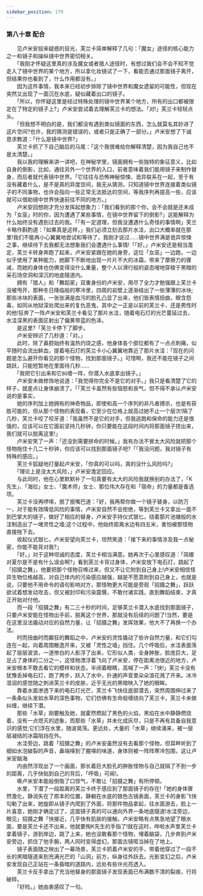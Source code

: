 ```yaml
---
sidebar_position: 179
---
```

### 第八十章 配合  


　　见卢米安投来疑惑的目光，芙兰卡简单解释了几句：「魔女」途径的核心能力之一和镜子和操纵镜中世界密切相关。  
　　「我刚才怀疑这里真的涉及魔女或者猎人途径时，有想过我们会不会不知不觉走入了镜中世界的某个地方，所以拿化妆镜试了一下，看能否通过那面镜子离开，但结果你也看到了，什么作用都没有。」  
　　因为这件事情，我本来已经初步排除了镜中世界和魔女遗留的可能性，但现在突然又出现了一面沉在水底，疑似藏着出口的镜子。  
　　「所以，你怀疑这里是经过特殊处理的镜中世界某个地方，所有的出口都被限定在了特定的镜子上?」卢米安尝试着去理解芙兰卡的想法。「对!」芙兰卡轻轻点头。  
　　「但我想不明白的是，我们都没有遇到类似镜面的东西，怎么就莫名其妙进了这片空间?也许，我的猜测是错误的，或者只是正确了一部分。」卢米安想了下诚恳求教道：「什么是镜中世界?」  
　　芙兰卡抓了下自己脑后的马尾：「这个我很难给你解释清楚，因为我自己也不是太清楚。」  
　　我以我的理解来讲一讲吧，在神秘学里，镜面拥有一些独特的象征意义，比如自身的倒影，比如，通往另外一个世界的入口，前者意味着我们能用镜子来制作替身，而后者就代表镜中世界。「它往往与恐怖神秘惊悚、诡异联系在一起，至于有没有藏着什么，是不是真的异度空间，我无从猜测，只知道镜中世界连接着类似镜子的不同事物，也许会指向一些正常无法抵达的空间，等我序列再提高一些，应该就可以借助镜中世界快速前往不同的地方。」  
　　卢米安回想刚才充分发挥起想象力：「我们看到的那个你，会不会就是还未成为「女巫」时的你，因为遭遇了某些事情，在镜中世界留下的倒影?」这能解释为什么始终没有遇到过去的我。「「有一定道理，但我没遭遇什么奇怪的事情啊」芙兰卡略作斟酌道：「如果真是这样，」我们必须立刻去那片水洼，出口大概率就在那里!我们不能再小心翼翼地尝试和等待了，我刚才说过……镜中世界满是诡异惊悚之事，继续待下去我都无法想象我们会遭遇什么事情!「「好。」卢米安还是相当澹定，芙兰卡转身奔跑了起来，卢米安紧跟在她的身旁，这位「女巫」一边跑，一边似乎使用了某种能力，她脚下不断地出现一片片不大的冰霜，带来了摩擦力的骤减，而她的身体也仿佛变得没什么重量，整个人以滑行般的姿态嗖地穿梭于黑暗的采石场空洞和深沉的地底隧道内。  
　　拥有「猎人」和「舞蹈家」双重身份的卢米安，用尽了全力才勉强跟上芙兰卡没被甩开，那种冬日降临般的寒冷里，四周的岩壁上逐渐结出了一些薄薄的冰块;那些冰块的表面，一张张满是血污的脸孔凸显了出来，他们皆表情扭曲，眼含怨毒，如同从地狱深处爬出来的复仇恶鬼，其中之一正是以前的芙兰卡，还是男性时的他!狂奔了一阵卢米安和芙兰卡看见了那片水洼，随着电石灯的光芒蔓延过去，水洼深黑的表面区射出了偏黄带蓝的色泽。  
　　是这里?「芙兰卡停下了脚步。  
　　卢米安辨识了几秒道：「对。」  
　　此时，除了鼻腔始终有温热灼烧之感，他身体各个部位都有了一点点刺痛，似平随时会流出鲜血，提着电石灯的芙兰卡小心翼翼地靠近了那片水洼：「现在的问题是怎么避开你看见的那个怪物，找到那面镜子。」可惜啊，我还不能在镜子之间跳跃，只能短暂地在里面待几秒……  
　　「我把它引出来和它纠缠一阵，你潜入水底拿出镜子。」  
　　卢米安未做修饰地说道：「我觉得你完全不是它的对手。」我只是看清楚了它的样子，就差点让身体崩溃了。「「芙兰卡虽然有些恼怒和丧气，但不得不承认卢米安说的是事实，  
　　她的序列加上她拥有的神奇物品，即使和高一个序列的非凡者搏杀，也是有获胜可能的，但从那个怪物的表现看，它至少在位格上就高过她不止一个层次!隔了几秒，芙兰卡咬了咬牙道：「我虽然不是它的对手，但我逃跑和保命的能力还是很强的，应该可以在它面前坚持几秒钟，你只要能在这段时间内将那面镜子捞出来，我们就可以脱离这里!」  
　　卢米安笑了一声：「还没到需要拼命的时候。」我有办法不冒太大风险就把那个怪物拖住十几二十秒钟，你应该可以找到那面镜子吧?「「我没问题，我对镜子有特殊的感应。」  
　　芙兰卡狐疑地打量起卢米安，「你真的可以吗，真的没什么风险吗?」  
　　「理论上是没太大风险，」卢米安澹定回应。  
　　与此同时，他在心里默默补了一句真要有太大的风险我就换别的办法了，「K先生」、「海拉」女士、「魔术师」女士、那位伟大存在和「宿命」的力量都是备选项。  
　　芙兰卡没再啰嗦，抿了抿嘴巴道：「好，我再帮你做一个镜子替身，以防万一，对于能有效降低风险的事情，卢米安自然不会拒绝，等到芙兰卡又拿出一面不到巴掌大的镜子，做好了相应的替身，卢米安手持仪式银匕，绕着那片池塘般的水洼制造出了一堵灵性之墙;这个过程中，他始终距离水边有四五米，害怕被那怪物直接拖下去。  
　　收起仪式银匕，卢米安望向芙兰卡，坦然笑道：「接下来的事情涉及我一点秘密，你能不能背对我?」  
　　「好。」对于这种坦诚的态度，芙兰卡相当满意。她再次于心里感叹道：「简娜对夏尔是不是有什么误会啊?」看到芙兰卡背过身体，卢米安放下电石灯，跳起了「招摄之舞」，他要把那个怪物召唤过来，但又不让它附到自己身上!卢米安相信怪异生物位格越高，对自己体内的污染感应越强，越是不愿意附到自己身上，也就是说，只要他不用命令的语句影响对方，那怪物更大可能是旁观「招摄之舞」，跃跃欲试着想发动攻击，但又被封印和污染震慑，不敢付诸实践，直到舞蹈结束，才真正开始对付他。  
　　而一段「招摄之舞」有二三十秒的时间，足够芙兰卡潜入水底找到那面镜子，只要卢米安能在怪物出手前，脱离这个世界，那就没有后续的问题了!当然，要是在这里没法撬动对应的自然力量，让「招摄之舞」发挥效果，他大不了再换一个办法。  
　　时而扭曲时而癫狂的舞蹈之中，卢米安的灵性撬动了些许自然力量，和它们勾连在一起，向着周围散逸开来，又被「灵性之墙」挡住。几个呼吸后，水洼表面荡起了层层波浪，一道惨白的人影浮了出来，它形似人类，全身肿胀，脸庞巨大，足足占了身体的二分之一，这怪物漂浮着飞向了卢米安，停在距离池很近的地方，卢米安根本不敢去看它的模样和状态，半闭着眼睛，高喊了一声：「快!」芙兰卡没有犹豫丢掉电石灯，跑了两步，跃入了水中，扑通的声音里朵朵浪花溅了开来。冰冷湿润的感觉随之刺进芙兰卡的皮肤，近乎无光的黑暗映入了她的眼眸。  
　　靠着水面渗透下来的电石灯光芒，芙兰卡飞快往底部潜去，突然周围伸过来了一条条似头发如水草的深色事物，它们仿佛有生命般缠绕向了芙兰卡，芙兰卡未做纠缠，继续下潜。  
　　那些「水草」刚要触及她，就霍然燃起了黑色的火焰，黑焰在水中静静燃烧着，没有一点熄灭的迹象，而那些「水草」并未化成灰尽，只是不再有具备自我意识的感觉;它们浮在水里，随波晃荡。更远处，大量的「水草」继续涌来，被一层层凝结的冰霜阻挡在外。  
　　水洼旁边，跳着「招摄之舞」的卢米安虽然没有去看那个怪物，但耳畔听到了细如水泡破裂的声音，鼻端嗅到了腥嗅的味道，身体则被一阵阵寒冷包围，这让卢米安脑海  
　　内由然浮现出了一个画面，那长着巨大脸孔的肿胀怪物与自己就隔了不到一步的距离，几乎快贴到自己的背后，「呼吸」可闻!。  
　　嘶卢米安本能般倒吸了口惊气，不敢让「招摄之舞」有所停顿。  
　　水里，下潜了一段距离的芙兰卡终于感应到了那面镜子的存在!「她的身体骤然澹化，静消失在了原本的位置，静躺在水底的银色古镜表面，芙兰卡的身影飞快勾勒了出来，她旋即从镜子内爬到了外面，将那件物品拿起，往水面游去，脸上一片喜意，她刚才确定过了，这面镜子真的可以通向外界一条地底隧道!水洼旁边，眼见」招摄之舞「快接近，几乎快有肌肤的接触，卢米安略有点焦急地望了眼水面，要是芙兰卡还不出来，他就要掏K先生的手指了!就在这时，哗啦水声里芙兰卡拿着镜子，游到岸边，跳了上来，她也没敢看那个怪物，埋着脑袋，几步奔到卢米安旁边，抓住了他手腕，两人同时变得虚幻，那面古镜哐当掉在了地上。  
　　镜子表面随之映出了一幕场景，芙兰卡抓着卢米安的手，带着他穿过了一段不长的黑暗隧道来到充满光芒的「山洞」前方，纵身往外跃去。光影变幻之后，卢米安发现自己正站在一条昏暗的道路内，远处有些许光亮透入。  
　　芙兰卡反手拿出了充当他替身的那面镜子发现表面已布满数不清的裂痕，行将破碎。  
　　「好险。」她由衷感叹了一句。  
